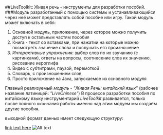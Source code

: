 ##LiveToolkit: Живая речь - инструменты для разработки пособий. 
###Модуль разработанный с помощью системы и устанавливающийся через неё может представлять собой пособие или игру. Такой модуль может включать в себя:
1. Основной модуль, приложение, через которое можно получить доступ к остальным частям пособия
2. Книга - текст со вставками, при нажатии на которые можно посмотреть значение слова и послушать его произношение
3. *Интерактивные упражнения*: выбор слов по их звучанию (с картинками), ответы на вопросы, соотнесение слов их значению, рисование иероглифа
4. Видео с субтитрами, паузой, перемоткой
5. Словарь, с произношением слов,
6. Просто приложение на Java, запускаемое из основного модуля


Главный реализуемый *модуль* - *"Живая Речь: китайский язык"* (рабочее название латиницей: *"LiveChinese"*)
В процессе разработки пособия по китайскому языку инструментарий *LiveToolkit* развивается, только после полного окончания работы именно над этим модуем мы создаём другие пособия.

выходной формат данных имеет следующую структуру:

[link text here](link.address.here "link title here")
![Alt text](http://s17.postimage.org/xshjdqy73/Live_Tool_Kit_BD.png)